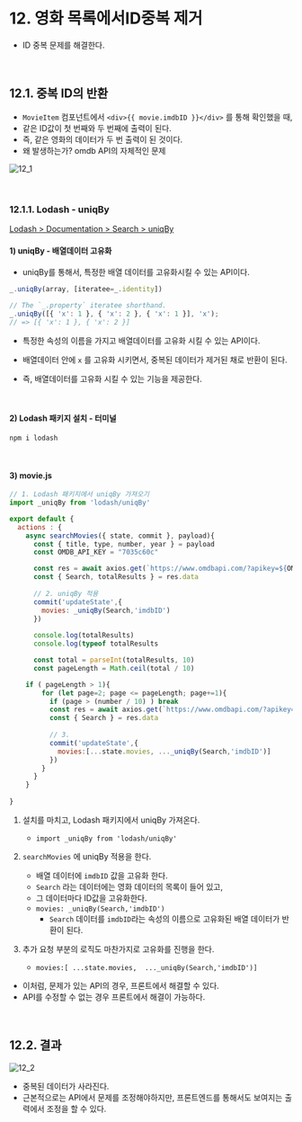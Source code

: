 # 12. 영화 목록에서ID중복 제거

- ID 중복 문제를 해결한다.

<br/>

## 12.1. 중복 ID의 반환

- `MovieItem` 컴포넌트에서 `<div>{{ movie.imdbID }}</div>` 를 통해 확인했을 때, 
- 같은 ID값이 첫 번째와 두 번째에 출력이 된다.
- 즉, 같은 영화의 데이터가 두 번 출력이 된 것이다. 
- 왜 발생하는가? omdb API의 자체적인 문제

![12_1](https://github.com/ohtaekwon/TIL/blob/master/Vue-Movie-Project/img/12_1.png?raw=true)

<br/>

### 12.1.1. Lodash - uniqBy

[Lodash > Documentation > Search > uniqBy ](https://lodash.com/)

#### 1) uniqBy - 배열데이터 고유화

- uniqBy를 통해서, 특정한 배열 데이터를 고유화시킬 수 있는 API이다.

```js
_.uniqBy(array, [iteratee=_.identity])

// The `_.property` iteratee shorthand.
_.uniqBy([{ 'x': 1 }, { 'x': 2 }, { 'x': 1 }], 'x');
// => [{ 'x': 1 }, { 'x': 2 }]
```

- 특정한 속성의 이름을 가지고 배열데이터를 고유화 시킬 수 있는 API이다.

- 배열데이터 안에 `x` 를 고유화 시키면서, 중복된 데이터가 제거된 채로 반환이 된다. 
- 즉, 배열데이터를 고유화 시킬 수 있는 기능을 제공한다.

<br/>

#### 2) Lodash 패키지 설치 - 터미널

```shell
npm i lodash
```

<br/>

#### 3) movie.js

```js
// 1. Lodash 패키지에서 uniqBy 가져오기
import _uniqBy from 'lodash/uniqBy'

export default {
  actions : {
    async searchMovies({ state, commit }, payload){
      const { title, type, number, year } = payload 
      const OMDB_API_KEY = "7035c60c"

      const res = await axios.get(`https://www.omdbapi.com/?apikey=${OMDB_API_KEY}&s=${title}&type=${type}&y=${year}&page=1`)
      const { Search, totalResults } = res.data
      
      // 2. uniqBy 적용
      commit('updateState',{
        movies: _uniqBy(Search,'imdbID')
      })
        
      console.log(totalResults) 
      console.log(typeof totalResults

      const total = parseInt(totalResults, 10) 
      const pageLength = Math.ceil(total / 10)

   	if ( pageLength > 1){
        for (let page=2; page <= pageLength; page+=1){
          if (page > (number / 10) ) break
          const res = await axios.get(`https://www.omdbapi.com/?apikey=${OMDB_API_KEY}&s=${title}&type=${type}&y=${year}&page=${page}`)
          const { Search } = res.data
          
          // 3.
          commit('updateState',{
            movies:[...state.movies, ..._uniqBy(Search,'imdbID')]
          })
        }
      }
    }
        
}
```

1. 설치를 마치고, Lodash 패키지에서 uniqBy 가져온다.
   - `import _uniqBy from 'lodash/uniqBy'`
2. `searchMovies` 에 uniqBy 적용을 한다.
   - 배열 데이터에 `imdbID` 값을 고유화 한다.
   - `Search` 라는 데이터에는 영화 데이터의 목록이 들어 있고,
   - 그 데이터마다 ID값을 고유화한다.
   - `movies: _uniqBy(Search,'imdbID')` 
     - `Search` 데이터를 `imdbID`라는 속성의 이름으로 고유화된 배열 데이터가 반환이 된다.

3. 추가 요청 부분의 로직도 마찬가지로 고유화를 진행을 한다.
   - `movies:[ ...state.movies,  ..._uniqBy(Search,'imdbID')]` 

- 이처럼, 문제가 있는 API의 경우, 프론트에서 해결할 수 있다. 
- API를 수정할 수 없는 경우 프론트에서 해결이 가능하다.

<br/>

## 12.2. 결과

![12_2](https://github.com/ohtaekwon/TIL/blob/master/Vue-Movie-Project/img/12_2.png?raw=true)



- 중복된 데이터가 사라진다. 
- 근본적으로는 API에서 문제를 조정해야하지만, 프론트엔드를 통해서도 보여지는 출력에서 조정을 할 수 있다.

